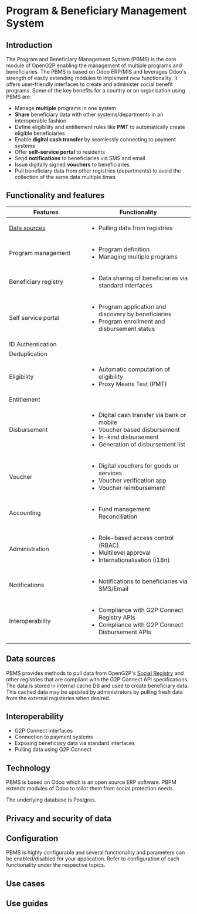 # Program & Beneficiary Management System

## Introduction&#x20;

The Program and Beneficiary Management System (PBMS) is the core module of OpenG2P enabling the management of multiple programs and beneficiaries. The PBMS is based on Odoo ERP/MIS and leverages Odoo's strength of easily extending modules to implement new functionality.  It offers user-friendly interfaces to create and administer social benefit programs.  Some of the key benefits for a country or an organisation using PBMS are:

* Manage **multiple** programs in one system
* **Share** beneficiary data with other systems/departments in an interoperable fashion
* Define eligibility and entitlement rules like **PMT** to automatically create eligible beneficiaries
* Enable **digital cash transfer** by seamlessly connecting to payment systems
* Offer **self-service portal** to residents
* Send **notifications** to beneficiaries via SMS and email
* Issue digitally signed **vouchers** to beneficiaries
* Pull beneficiary data from other registries (departments) to avoid the collection of the same data multiple times

## Functionality and features

<table><thead><tr><th width="201">Features</th><th>Functionality</th></tr></thead><tbody><tr><td><a href="./#data-sources">Data sources</a></td><td><ul><li>Pulling data from registries</li></ul></td></tr><tr><td>Program management</td><td><ul><li>Program definition</li><li>Managing multiple programs</li></ul></td></tr><tr><td>Beneficiary registry</td><td><ul><li>Data sharing of beneficiaries via standard interfaces</li></ul></td></tr><tr><td>Self service portal</td><td><ul><li>Program application and discovery by beneficiaries</li><li>Program enrollment and disbursement status </li></ul></td></tr><tr><td>ID Authentication</td><td></td></tr><tr><td>Deduplication</td><td></td></tr><tr><td>Eligibility</td><td><ul><li>Automatic computation of eligibility</li><li>Proxy Means Test (PMT)</li></ul></td></tr><tr><td>Entitlement </td><td></td></tr><tr><td>Disbursement</td><td><ul><li>Digital cash transfer via bank or mobile</li><li>Voucher based disbursement</li><li>In-kind disbursement</li><li>Generation of disbursement list</li></ul></td></tr><tr><td>Voucher</td><td><ul><li>Digital vouchers for goods or services</li><li>Voucher verification app</li><li>Voucher reimbursement </li></ul></td></tr><tr><td>Accounting</td><td><ul><li>Fund management Reconciliation</li></ul></td></tr><tr><td>Administration</td><td><ul><li>Role-based access control (RBAC)</li><li>Multilevel approval </li><li>Internationalisation (i18n)</li></ul></td></tr><tr><td>Notifications</td><td><ul><li>Notifications to beneficiaries via SMS/Email</li></ul></td></tr><tr><td>Interoperability</td><td><ul><li>Compliance with G2P Connect Registry APIs</li><li>Compliance with G2P Connect Disbursement APIs</li></ul></td></tr></tbody></table>

## Data sources

PBMS provides methods to pull data from OpenG2P's [Social Registry](../social-registry.md) and other registries that are compliant with the G2P Connect API specifications.  The data is stored in internal cache DB and used to create beneficiary data. This cached data may be updated by administrators by pulling fresh data from the external registeries when desired.

## Interoperability &#x20;

* G2P Connect interfaces
* Connection to payment systems
* Exposing beneficiary data via standard interfaces
* Pulling data using G2P Connect

## Technology

PBMS is based on Odoo which is an open source ERP software.  PBPM extends modules of Odoo to tailor them from social protection needs.&#x20;

The underlying database is Postgres.

## Privacy and security of data

## Configuration

PBMS is highly configurable and several functionality and parameters can be enabled/disabled for your application.  Refer to configuration of each functionality under the respective topics.

## Use cases

## Use guides
